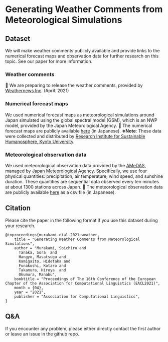 
# Generating Weather Comments from Meteorological Simulations

## Dataset
We will make weather comments publicly available and provide links to the numerical forecast maps and observation data for further research on this topic.
See our paper for more information.

### Weather comments
:construction: We are preparing to release the weather comments, provided by [Weathernews Inc](https://global.weathernews.com/). (April. 2021)

### Numerical forecast maps
We used numerical forecast maps as meteorological simulations around Japan simulated using the global spectral model (GSM), which is an NWP model, provided by the Japan Meteorological Agency. 
:dvd: The numerical forecast maps are publicly available [here](http://database.rish.kyoto-u.ac.jp/arch/jmadata/gpv-original.html) (in Japanese).
**※Note**: These data were collected and distributed by [Research Institute for Sustainable Humanosphere, Kyoto University](http://database.rish.kyoto-u.ac.jp/index-e.html). 


### Meteorological observation data
We used meteorological observation data provided by the [AMeDAS]( http://www.jma.go.jp/en/amedas/), managed by [Japan Meteorological Agency](https://www.jma.go.jp/jma/indexe.html). Specifically, we use four physical quantities: precipitation, air temperature, wind speed, and sunshine duration. These quantities are sequential data observed every ten minutes at about 1300 stations across Japan. 
:dvd: The meteorological observation data are publicly available [here](https://www.data.jma.go.jp/gmd/risk/obsdl/) as a csv file (in Japanese).

## Citation
Please cite the paper in the following format if you use this dataset during your research.
```
@inproceedings{murakami-etal-2021-weather,
    title = "Generating Weather Comments from Meteorological Simulations",
    author = "Murakami, Soichiro and
      Tanaka, Sora  and
      Hangyo, Masatsugu and
      Kamigaito, Hidetaka and
      Funakoshi, Kotaro and
      Takamura, Hiroya  and
      Okumura, Manabu",
    booktitle = "Proceedings of The 16th Conference of the European Chapter of the Association for Computational Linguistics (EACL2021)",
    month = {04},
    year = "2021",
    publisher = "Association for Computational Linguistics",
}
```

## Q&A
If you encounter any problem, please either directly contact the first author or leave an issue in the github repo.